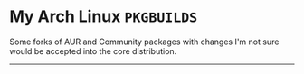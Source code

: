 # My Arch Linux `PKGBUILDS`

Some forks of AUR and Community packages with changes I'm not sure would be accepted into the core distribution.

---
